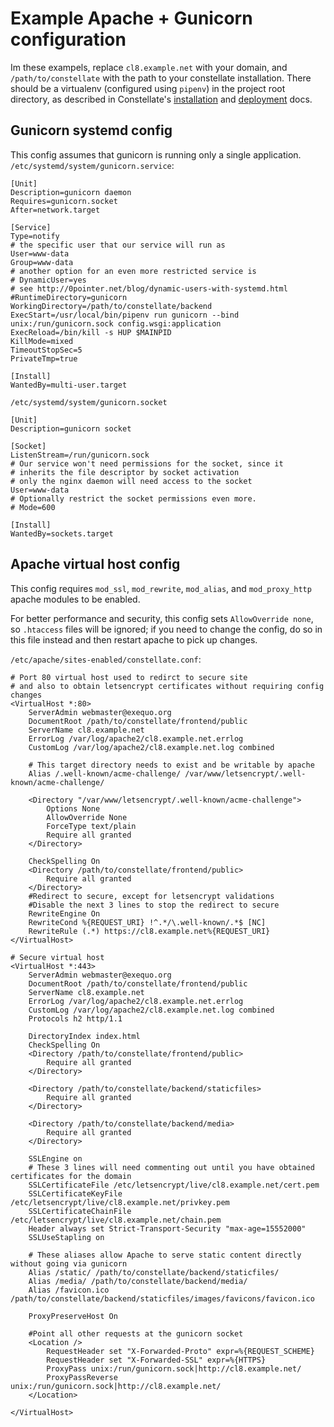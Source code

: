# Example Apache + Gunicorn configuration

Im these exampels, replace `cl8.example.net` with your domain, and `/path/to/constellate` with the path to your constellate installation.
There should be a virtualenv (configured using `pipenv`) in the project root directory, as described in Constellate's [installation](https://github.com/Greening-Digital/constellate/blob/master/docs/installation.md) and [deployment](https://github.com/Greening-Digital/constellate/blob/master/docs/deployment.md) docs.

## Gunicorn systemd config
This config assumes that gunicorn is running only a single application. 
`/etc/systemd/system/gunicorn.service`:
```
[Unit]
Description=gunicorn daemon
Requires=gunicorn.socket
After=network.target

[Service]
Type=notify
# the specific user that our service will run as
User=www-data
Group=www-data
# another option for an even more restricted service is
# DynamicUser=yes
# see http://0pointer.net/blog/dynamic-users-with-systemd.html
#RuntimeDirectory=gunicorn
WorkingDirectory=/path/to/constellate/backend
ExecStart=/usr/local/bin/pipenv run gunicorn --bind unix:/run/gunicorn.sock config.wsgi:application
ExecReload=/bin/kill -s HUP $MAINPID
KillMode=mixed
TimeoutStopSec=5
PrivateTmp=true

[Install]
WantedBy=multi-user.target
```

`/etc/systemd/system/gunicorn.socket`
```
[Unit]
Description=gunicorn socket

[Socket]
ListenStream=/run/gunicorn.sock
# Our service won't need permissions for the socket, since it
# inherits the file descriptor by socket activation
# only the nginx daemon will need access to the socket
User=www-data
# Optionally restrict the socket permissions even more.
# Mode=600

[Install]
WantedBy=sockets.target
```

## Apache virtual host config

This config requires `mod_ssl`, `mod_rewrite`, `mod_alias`, and `mod_proxy_http` apache modules to be enabled.

For better performance and security, this config sets `AllowOverride none`, so `.htaccess` files will be ignored; if you need to change the config, do so in this file instead and then restart apache to pick up changes.

`/etc/apache/sites-enabled/constellate.conf`:
```
# Port 80 virtual host used to redirct to secure site
# and also to obtain letsencrypt certificates without requiring config changes
<VirtualHost *:80>
    ServerAdmin webmaster@exequo.org
    DocumentRoot /path/to/constellate/frontend/public
    ServerName cl8.example.net
    ErrorLog /var/log/apache2/cl8.example.net.errlog
    CustomLog /var/log/apache2/cl8.example.net.log combined

    # This target directory needs to exist and be writable by apache
    Alias /.well-known/acme-challenge/ /var/www/letsencrypt/.well-known/acme-challenge/

    <Directory "/var/www/letsencrypt/.well-known/acme-challenge">
        Options None
        AllowOverride None
        ForceType text/plain
        Require all granted
    </Directory>

    CheckSpelling On
    <Directory /path/to/constellate/frontend/public>
        Require all granted
    </Directory>
    #Redirect to secure, except for letsencrypt validations
    #Disable the next 3 lines to stop the redirect to secure
    RewriteEngine On
    RewriteCond %{REQUEST_URI} !^.*/\.well-known/.*$ [NC]
    RewriteRule (.*) https://cl8.example.net%{REQUEST_URI}
</VirtualHost>

# Secure virtual host
<VirtualHost *:443>
    ServerAdmin webmaster@exequo.org
    DocumentRoot /path/to/constellate/frontend/public
    ServerName cl8.example.net
    ErrorLog /var/log/apache2/cl8.example.net.errlog
    CustomLog /var/log/apache2/cl8.example.net.log combined
    Protocols h2 http/1.1

    DirectoryIndex index.html
    CheckSpelling On
    <Directory /path/to/constellate/frontend/public>
        Require all granted
    </Directory>

    <Directory /path/to/constellate/backend/staticfiles>
        Require all granted
    </Directory>

    <Directory /path/to/constellate/backend/media>
        Require all granted
    </Directory>

    SSLEngine on
    # These 3 lines will need commenting out until you have obtained certificates for the domain
    SSLCertificateFile /etc/letsencrypt/live/cl8.example.net/cert.pem
    SSLCertificateKeyFile /etc/letsencrypt/live/cl8.example.net/privkey.pem
    SSLCertificateChainFile /etc/letsencrypt/live/cl8.example.net/chain.pem
    Header always set Strict-Transport-Security "max-age=15552000"
    SSLUseStapling on

    # These aliases allow Apache to serve static content directly without going via gunicorn
    Alias /static/ /path/to/constellate/backend/staticfiles/
    Alias /media/ /path/to/constellate/backend/media/
    Alias /favicon.ico /path/to/constellate/backend/staticfiles/images/favicons/favicon.ico

    ProxyPreserveHost On

    #Point all other requests at the gunicorn socket
    <Location />
        RequestHeader set "X-Forwarded-Proto" expr=%{REQUEST_SCHEME}
        RequestHeader set "X-Forwarded-SSL" expr=%{HTTPS}
        ProxyPass unix:/run/gunicorn.sock|http://cl8.example.net/
        ProxyPassReverse unix:/run/gunicorn.sock|http://cl8.example.net/
    </Location>

</VirtualHost>
```

